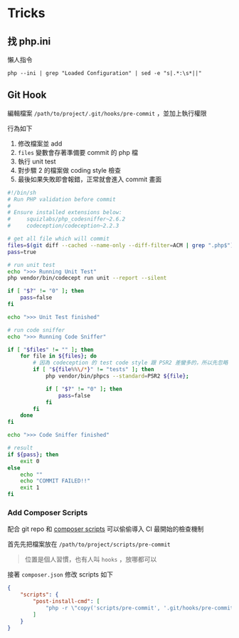 # Tricks

## 找 php.ini

懶人指令

```
php --ini | grep "Loaded Configuration" | sed -e "s|.*:\s*||"
```

## Git Hook

編輯檔案 `/path/to/project/.git/hooks/pre-commit` ，並加上執行權限

行為如下

1. 修改檔案並 add
2. `files` 變數會存著準備要 commit 的 php 檔
3. 執行 unit test
4. 對步驟 2 的檔案做 coding style 檢查
5. 最後如果失敗即會報錯，正常就會進入 commit 畫面

```bash
#!/bin/sh
# Run PHP validation before commit
#
# Ensure installed extensions below:
#     squizlabs/php_codesniffer~2.6.2
#     codeception/codeception~2.2.3

# get all file which will commit
files=$(git diff --cached --name-only --diff-filter=ACM | grep ".php$")
pass=true

# run unit test
echo ">>> Running Unit Test"
php vendor/bin/codecept run unit --report --silent

if [ "$?" != "0" ]; then
    pass=false
fi

echo ">>> Unit Test finished"

# run code sniffer
echo ">>> Running Code Sniffer"

if [ "$files" != "" ]; then
    for file in ${files}; do
        # 因為 codeception 的 test code style 跟 PSR2 差蠻多的，所以先忽略
        if [ "${file%%\/*}" != "tests" ]; then
            php vendor/bin/phpcs --standard=PSR2 ${file};

            if [ "$?" != "0" ]; then
                pass=false
            fi
        fi
    done
fi

echo ">>> Code Sniffer finished"

# result
if ${pass}; then
    exit 0
else
    echo ""
    echo "COMMIT FAILED!!"
    exit 1
fi
```

### Add Composer Scripts

配合 git repo 和 [composer scripts](https://getcomposer.org/doc/articles/scripts.md#command-events) 可以偷偷導入 CI 最開始的檢查機制

首先先把檔案放在 `/path/to/project/scripts/pre-commit`

> 位置是個人習慣，也有人叫 `hooks` ，放哪都可以

接著 `composer.json` 修改 scripts 如下

```json
{
    "scripts": {
        "post-install-cmd": [
            "php -r \"copy('scripts/pre-commit', '.git/hooks/pre-commit');\""
        ]
    }
}
```
